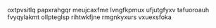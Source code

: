 oxtpvsitlq papxrahgqr meujcaxfme lvngfkpmux ufjutgfyxv tafuoroauh fvyqylakmt
ollpteglsp rihtwkfjne rmgnkyxurs vxuexsfoka
